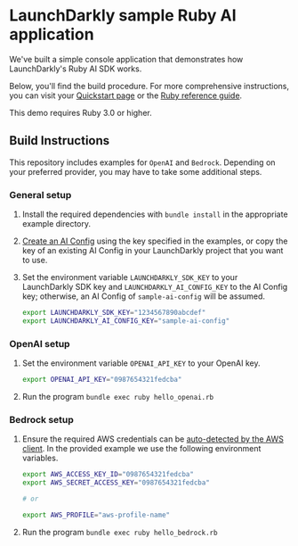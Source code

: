 # LaunchDarkly sample Ruby AI application

We've built a simple console application that demonstrates how LaunchDarkly's Ruby AI SDK works.

Below, you'll find the build procedure. For more comprehensive instructions, you can visit your [Quickstart page](https://docs.launchdarkly.com/home/ai-configs/quickstart) or the [Ruby reference guide](https://docs.launchdarkly.com/sdk/ai/ruby).

This demo requires Ruby 3.0 or higher.

## Build Instructions

This repository includes examples for `OpenAI` and `Bedrock`. Depending on your preferred provider, you may have to take some additional steps.

### General setup

1. Install the required dependencies with `bundle install` in the appropriate example directory.
1. [Create an AI Config](https://launchdarkly.com/docs/home/ai-configs/create) using the key specified in the examples, or copy the key of an existing AI Config in your LaunchDarkly project that you want to use.
1. Set the environment variable `LAUNCHDARKLY_SDK_KEY` to your LaunchDarkly SDK key and `LAUNCHDARKLY_AI_CONFIG_KEY` to the AI Config key; otherwise, an AI Config of `sample-ai-config` will be assumed.

   ```bash
   export LAUNCHDARKLY_SDK_KEY="1234567890abcdef"
   export LAUNCHDARKLY_AI_CONFIG_KEY="sample-ai-config"
   ```

### OpenAI setup

1. Set the environment variable `OPENAI_API_KEY` to your OpenAI key.

   ```bash
   export OPENAI_API_KEY="0987654321fedcba"
   ```

1. Run the program `bundle exec ruby hello_openai.rb`

### Bedrock setup

1. Ensure the required AWS credentials can be [auto-detected by the AWS client][aws-configuration]. In the provided example we use the following environment variables.

   ```bash
   export AWS_ACCESS_KEY_ID="0987654321fedcba"
   export AWS_SECRET_ACCESS_KEY="0987654321fedcba"

   # or

   export AWS_PROFILE="aws-profile-name"
   ```

1. Run the program `bundle exec ruby hello_bedrock.rb`

[aws-configuration]: https://docs.aws.amazon.com/sdk-for-ruby/v3/developer-guide/configuring.html#precedence-settings